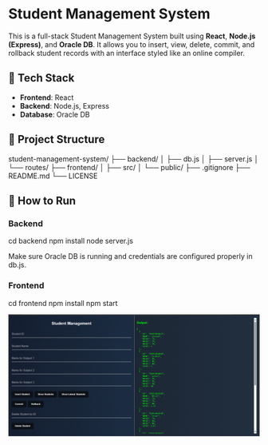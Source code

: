# Student Management System

This is a full-stack Student Management System built using **React**, **Node.js (Express)**, and **Oracle DB**. It allows you to insert, view, delete, commit, and rollback student records with an interface styled like an online compiler.


## 🔧 Tech Stack

- **Frontend**: React
- **Backend**: Node.js, Express
- **Database**: Oracle DB


## 📂 Project Structure

student-management-system/
├── backend/
│ ├── db.js
│ ├── server.js
│ └── routes/
├── frontend/
│ ├── src/
│ └── public/
├── .gitignore
├── README.md
└── LICENSE


## 🚀 How to Run

### Backend

cd backend
npm install
node server.js

Make sure Oracle DB is running and credentials are configured properly in db.js.

### Frontend

cd frontend
npm install
npm start

![alt text](image.png)